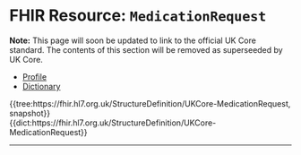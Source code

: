 # FHIR Resource: `MedicationRequest`

<div class="nhsd-a-box nhsd-a-box--bg-light-blue nhsd-!t-margin-bottom-6 nhsd-t-body">
    <strong>Note:</strong> This page will soon be updated to link to the official UK Core standard. The contents of this section will be removed as superseeded by UK Core.
</div>

<!--// start of code snippet -->
<div class="nhsd-!t-margin-bottom-6">
    <ul class="nav nav-tabs" role="tablist">
      <li role="presentation" class="active">
        <a href="#profile-1" role="tab" data-toggle="tab">Profile</a>
      </li>
      <li role="presentation">
        <a href="#dictionary-1" role="tab" data-toggle="tab">Dictionary</a>
      </li>
  </ul>

  <!-- Tab panes -->
  <div class="tab-content snippet">
    <div role="tabpanel" class="tab-pane active" id="profile-1">
        {{tree:https://fhir.hl7.org.uk/StructureDefinition/UKCore-MedicationRequest, snapshot}}
    </div>
    <div role="tabpanel" class="tab-pane" id="dictionary-1">
        {{dict:https://fhir.hl7.org.uk/StructureDefinition/UKCore-MedicationRequest}} 
    </div>
  </div>
</div>
<!--// end of code snippet -->

---
